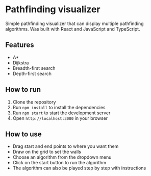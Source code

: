 # Pathfinding visualizer
Simple pathfinding visualizer that can display multiple pathfinding algorithms. Was built with React and JavaScript and TypeScript.

## Features
- A*
- Dijkstra
- Breadth-first search
- Depth-first search

## How to run
1. Clone the repository
2. Run `npm install` to install the dependencies
3. Run `npm start` to start the development server
4. Open `http://localhost:3000` in your browser

## How to use
- Drag start and end points to where you want them
- Draw on the grid to set the walls
- Choose an algorithm from the dropdown menu
- Click on the start button to run the algorithm
- The algorithm can also be played step by step with instructions


